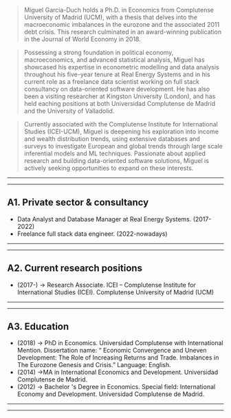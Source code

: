 <blockquote>
Miguel Garcia-Duch holds a Ph.D. in Economics from Complutense University of Madrid (UCM), with
a thesis that delves into the macroeconomic imbalances in the eurozone and the associated 2011 debt
crisis. This research culminated in an award-winning publication in the Journal of World Economy in
2018.
</blockquote>

<blockquote>
Possessing a strong foundation in political economy, macroeconomics, and advanced statistical
analysis, Miguel has showcased his expertise in econometric modelling and data analysis throughout
his five-year tenure at Real Energy Systems and in his current role as a freelance data scientist
working on full stack consultancy on data-oriented software development. He has also been
a visiting researcher at Kingston University (London), and has held eaching positions at both
Universidad Complutense de Madrid and the University of Valladolid.
</blockquote>

<blockquote>
Currently associated with the Complutense Institute for International Studies (ICEI-UCM), Miguel is
deepening his exploration into income and wealth distribution trends, using extensive databases and
surveys to investigate European and global trends through large scale inferential models and ML
techniques. Passionate about applied research and building data-oriented software solutions, Miguel
is actively seeking opportunities to expand on these interests.
</blockquote>

-----------------------------------------------------------------------------------------------------
-----------------------------------------------------------------------------------------------------

## A1. Private sector & consultancy

- Data Analyst and Database Manager at Real Energy Systems. (2017-2022)
- Freelance full stack data engineer. (2022-nowadays)

-----------------------------------------------------------------------------------------------------
-----------------------------------------------------------------------------------------------------

## A2. Current research positions

- (2017-) → Research Associate. ICEI – Complutense Institute for International Studies (ICEI). Complutense University of Madrid (UCM)

-----------------------------------------------------------------------------------------------------
-----------------------------------------------------------------------------------------------------

## A3. Education

- (2018) → PhD in Economics. Universidad Complutense with International Mention. Dissertation name: “ Economic Convergence and Uneven Development: The Role of Increasing Returns and Trade. Imbalances in The Eurozone Genesis and Crisis.” Language: English.
- (2014) →MA in International Economics and Development. Universidad Complutense de Madrid.
- (2012) → Bachelor 's Degree in Economics. Special field: International Economy and Development. Universidad Complutense de Madrid.

-----------------------------------------------------------------------------------------------------
-----------------------------------------------------------------------------------------------------
